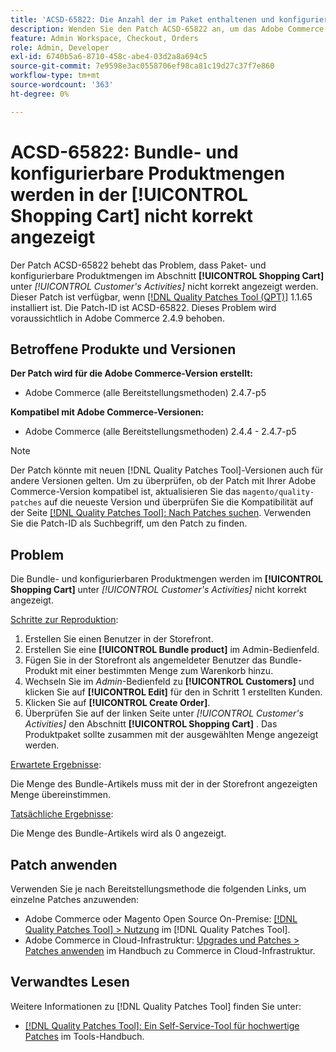 ```yaml
---
title: 'ACSD-65822: Die Anzahl der im Paket enthaltenen und konfigurierbaren Produkte wird nicht korrekt im Warenkorb angezeigt.'
description: Wenden Sie den Patch ACSD-65822 an, um das Adobe Commerce-Problem zu beheben, bei dem die Menge beim Hinzufügen von Bundle-Produkten im Abschnitt Warenkorb des Kunden im Admin-Bedienfeld als 0 angezeigt wurde.
feature: Admin Workspace, Checkout, Orders
role: Admin, Developer
exl-id: 6740b5a6-8710-458c-abe4-03d2a8a694c5
source-git-commit: 7e9598e3ac0558706ef98ca81c19d27c37f7e860
workflow-type: tm+mt
source-wordcount: '363'
ht-degree: 0%

---
```


# ACSD-65822: Bundle- und konfigurierbare Produktmengen werden in der [!UICONTROL Shopping Cart] nicht korrekt angezeigt

Der Patch ACSD-65822 behebt das Problem, dass Paket- und konfigurierbare Produktmengen im Abschnitt **[!UICONTROL Shopping Cart]** unter *[!UICONTROL Customer's Activities]* nicht korrekt angezeigt werden. Dieser Patch ist verfügbar, wenn [[!DNL Quality Patches Tool (QPT)]](/help/tools/quality-patches-tool/quality-patches-tool-to-self-serve-quality-patches.md) 1.1.65 installiert ist. Die Patch-ID ist ACSD-65822. Dieses Problem wird voraussichtlich in Adobe Commerce 2.4.9 behoben.

## Betroffene Produkte und Versionen

**Der Patch wird für die Adobe Commerce-Version erstellt:**

* Adobe Commerce (alle Bereitstellungsmethoden) 2.4.7-p5

**Kompatibel mit Adobe Commerce-Versionen:**

* Adobe Commerce (alle Bereitstellungsmethoden) 2.4.4 - 2.4.7-p5

>[!NOTE]
>
>Der Patch könnte mit neuen [!DNL Quality Patches Tool]-Versionen auch für andere Versionen gelten. Um zu überprüfen, ob der Patch mit Ihrer Adobe Commerce-Version kompatibel ist, aktualisieren Sie das `magento/quality-patches` auf die neueste Version und überprüfen Sie die Kompatibilität auf der Seite [[!DNL Quality Patches Tool]: Nach Patches suchen](https://experienceleague.adobe.com/tools/commerce-quality-patches/index.html?lang=de). Verwenden Sie die Patch-ID als Suchbegriff, um den Patch zu finden.

## Problem

Die Bundle- und konfigurierbaren Produktmengen werden im **[!UICONTROL Shopping Cart]** unter *[!UICONTROL Customer's Activities]* nicht korrekt angezeigt.

<u>Schritte zur Reproduktion</u>:

1. Erstellen Sie einen Benutzer in der Storefront.
2. Erstellen Sie eine **[!UICONTROL Bundle product]** im Admin-Bedienfeld.
3. Fügen Sie in der Storefront als angemeldeter Benutzer das Bundle-Produkt mit einer bestimmten Menge zum Warenkorb hinzu.
4. Wechseln Sie im *Admin*-Bedienfeld zu **[!UICONTROL Customers]** und klicken Sie auf **[!UICONTROL Edit]** für den in Schritt 1 erstellten Kunden.
5. Klicken Sie auf **[!UICONTROL Create Order]**.
6. Überprüfen Sie auf der linken Seite unter *[!UICONTROL Customer's Activities]* den Abschnitt **[!UICONTROL Shopping Cart]** . Das Produktpaket sollte zusammen mit der ausgewählten Menge angezeigt werden.

<u>Erwartete Ergebnisse</u>:

Die Menge des Bundle-Artikels muss mit der in der Storefront angezeigten Menge übereinstimmen.

<u>Tatsächliche Ergebnisse</u>:

Die Menge des Bundle-Artikels wird als 0 angezeigt.

## Patch anwenden

Verwenden Sie je nach Bereitstellungsmethode die folgenden Links, um einzelne Patches anzuwenden:

* Adobe Commerce oder Magento Open Source On-Premise: [[!DNL Quality Patches Tool] > Nutzung](/help/tools/quality-patches-tool/usage.md) im [!DNL Quality Patches Tool].
* Adobe Commerce in Cloud-Infrastruktur: [Upgrades und Patches > Patches anwenden](https://experienceleague.adobe.com/docs/commerce-cloud-service/user-guide/develop/upgrade/apply-patches.html?lang=de) im Handbuch zu Commerce in Cloud-Infrastruktur.

## Verwandtes Lesen

Weitere Informationen zu [!DNL Quality Patches Tool] finden Sie unter:

* [[!DNL Quality Patches Tool]: Ein Self-Service-Tool für hochwertige Patches](/help/tools/quality-patches-tool/quality-patches-tool-to-self-serve-quality-patches.md) im Tools-Handbuch.
